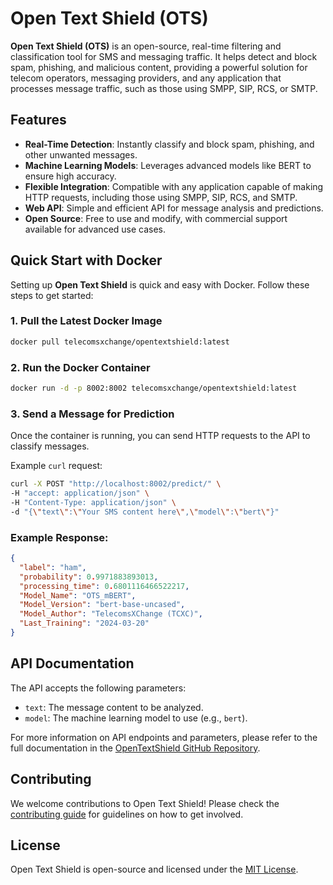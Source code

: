 # Open Text Shield (OTS)

**Open Text Shield (OTS)** is an open-source, real-time filtering and classification tool for SMS and messaging traffic. It helps detect and block spam, phishing, and malicious content, providing a powerful solution for telecom operators, messaging providers, and any application that processes message traffic, such as those using SMPP, SIP, RCS, or SMTP.

## Features
- **Real-Time Detection**: Instantly classify and block spam, phishing, and other unwanted messages.
- **Machine Learning Models**: Leverages advanced models like BERT to ensure high accuracy.
- **Flexible Integration**: Compatible with any application capable of making HTTP requests, including those using SMPP, SIP, RCS, and SMTP.
- **Web API**: Simple and efficient API for message analysis and predictions.
- **Open Source**: Free to use and modify, with commercial support available for advanced use cases.

## Quick Start with Docker

Setting up **Open Text Shield** is quick and easy with Docker. Follow these steps to get started:

### 1. Pull the Latest Docker Image
```bash
docker pull telecomsxchange/opentextshield:latest
```

### 2. Run the Docker Container
```bash
docker run -d -p 8002:8002 telecomsxchange/opentextshield:latest
```

### 3. Send a Message for Prediction
Once the container is running, you can send HTTP requests to the API to classify messages.

Example `curl` request:
```bash
curl -X POST "http://localhost:8002/predict/" \
-H "accept: application/json" \
-H "Content-Type: application/json" \
-d "{\"text\":\"Your SMS content here\",\"model\":\"bert\"}"
```

### Example Response:
```json
{
  "label": "ham",
  "probability": 0.9971883893013,
  "processing_time": 0.6801116466522217,
  "Model_Name": "OTS_mBERT",
  "Model_Version": "bert-base-uncased",
  "Model_Author": "TelecomsXChange (TCXC)",
  "Last_Training": "2024-03-20"
}
```

## API Documentation

The API accepts the following parameters:

- `text`: The message content to be analyzed.
- `model`: The machine learning model to use (e.g., `bert`).

For more information on API endpoints and parameters, please refer to the full documentation in the [OpenTextShield GitHub Repository](README.md).

## Contributing

We welcome contributions to Open Text Shield! Please check the [contributing guide](CONTRIBUTING.md) for guidelines on how to get involved.

## License

Open Text Shield is open-source and licensed under the [MIT License](LICENSE).
